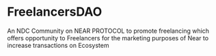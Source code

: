 # FreelancersDAO
An NDC Community on NEAR PROTOCOL to promote freelancing which offers opportunity to Freelancers for the marketing purposes of Near to increase transactions on Ecosystem

